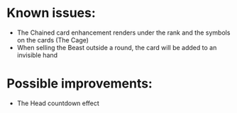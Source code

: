 # Known issues:
- The Chained card enhancement renders under the rank and the symbols on the cards (The Cage)
- When selling the Beast outside a round, the card will be added to an invisible hand

# Possible improvements:
- The Head countdown effect